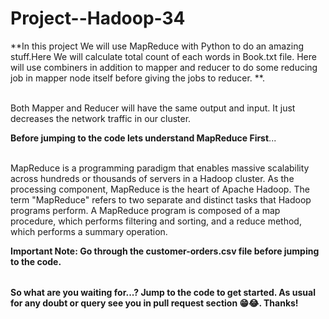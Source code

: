 # Project--Hadoop-34

<table>
  
**In this project We will use MapReduce with Python to do an amazing stuff.Here We will calculate total count of each words in Book.txt file. Here will use combiners in addition to mapper and reducer to do some reducing job in mapper node itself before giving the jobs to reducer. **.<br></br>

Both Mapper and Reducer will have the same output and input. It just decreases the network traffic in our cluster.

**Before jumping to the code lets understand MapReduce First**...<br></br>

MapReduce is a programming paradigm that enables massive scalability across hundreds or thousands of servers in a Hadoop cluster. As the processing component, MapReduce is the heart of Apache Hadoop. The term "MapReduce" refers to two separate and distinct tasks that Hadoop programs perform.
A MapReduce program is composed of a map procedure, which performs filtering and sorting, and a reduce method, which performs a summary operation.


**Important Note: Go through the customer-orders.csv file before jumping to the code.**


</table>

**So what are you waiting for...? Jump to the code to get started. As usual for any doubt or query see you in pull request section 😁😂. Thanks!**


